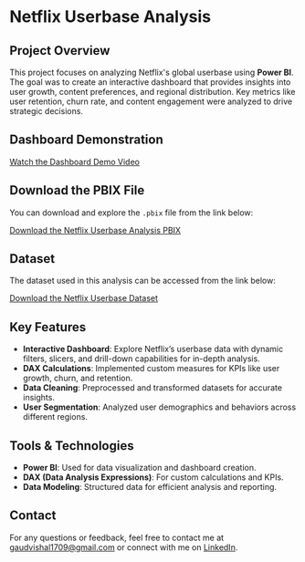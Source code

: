 # Netflix Userbase Analysis

## Project Overview

This project focuses on analyzing Netflix's global userbase using **Power BI**. The goal was to create an interactive dashboard that provides insights into user growth, content preferences, and regional distribution. Key metrics like user retention, churn rate, and content engagement were analyzed to drive strategic decisions.

## Dashboard Demonstration

[Watch the Dashboard Demo Video](https://drive.google.com/file/d/19m9S75efcBfKFjXd2KGXz__mi6bx3PPE/view?usp=drive_link)

## Download the PBIX File

You can download and explore the `.pbix` file from the link below:

[Download the Netflix Userbase Analysis PBIX](https://drive.google.com/file/d/1B7YQEXh3YfpcDp_-rV9nYlXpRBESnOfC/view?usp=drive_link)

## Dataset

The dataset used in this analysis can be accessed from the link below:

[Download the Netflix Userbase Dataset](https://drive.google.com/file/d/1Q7pPOZaFpmxGesCabDCCqwj722abLG0S/view?usp=drive_link)

## Key Features

- **Interactive Dashboard**: Explore Netflix’s userbase data with dynamic filters, slicers, and drill-down capabilities for in-depth analysis.
- **DAX Calculations**: Implemented custom measures for KPIs like user growth, churn, and retention.
- **Data Cleaning**: Preprocessed and transformed datasets for accurate insights.
- **User Segmentation**: Analyzed user demographics and behaviors across different regions.

## Tools & Technologies

- **Power BI**: Used for data visualization and dashboard creation.
- **DAX (Data Analysis Expressions)**: For custom calculations and KPIs.
- **Data Modeling**: Structured data for efficient analysis and reporting.

## Contact

For any questions or feedback, feel free to contact me at gaudvishal1709@gmail.com or connect with me on [LinkedIn](https://www.linkedin.com/in/vishalgaud/).
